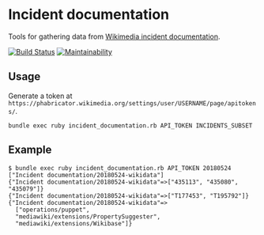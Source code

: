 # Incident documentation

Tools for gathering data from [Wikimedia incident documentation](https://wikitech.wikimedia.org/wiki/Incident_documentation).

[![Build Status](https://travis-ci.org/zeljkofilipin/incident-documentation.svg?branch=master)](https://travis-ci.org/zeljkofilipin/incident-documentation)
[![Maintainability](https://api.codeclimate.com/v1/badges/c3f54714f5ceda19e72c/maintainability)](https://codeclimate.com/github/zeljkofilipin/incident-documentation/maintainability)

## Usage

Generate a token at `https://phabricator.wikimedia.org/settings/user/USERNAME/page/apitokens/`.

    bundle exec ruby incident_documentation.rb API_TOKEN INCIDENTS_SUBSET

## Example

    $ bundle exec ruby incident_documentation.rb API_TOKEN 20180524
    ["Incident documentation/20180524-wikidata"]
    {"Incident documentation/20180524-wikidata"=>["435113", "435080", "435079"]}
    {"Incident documentation/20180524-wikidata"=>["T177453", "T195792"]}
    {"Incident documentation/20180524-wikidata"=>
      ["operations/puppet",
      "mediawiki/extensions/PropertySuggester",
      "mediawiki/extensions/Wikibase"]}
